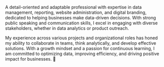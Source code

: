 A detail-oriented and adaptable professional with expertise in data management, reporting, website administration, and digital branding, dedicated to helping businesses make data-driven decisions. With strong public speaking and communication skills, I excel in engaging with diverse stakeholders, whether in data analytics or product outreach.

My experience across various projects and organizational roles has honed my ability to collaborate in teams, think analytically, and develop effective solutions. With a growth mindset and a passion for continuous learning, I am committed to optimizing data, improving efficiency, and driving positive impact for businesses. 🚀
